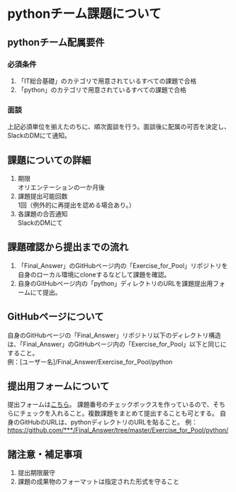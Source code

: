 # pythonチーム課題について
## pythonチーム配属要件
### 必須条件
1. 「IT総合基礎」のカテゴリで用意されているすべての課題で合格
2. 「python」のカテゴリで用意されているすべての課題で合格
### 面談<br>
上記必須単位を揃えたのちに、順次面談を行う。面談後に配属の可否を決定し、SlackのDMにて通知。

## 課題についての詳細
1. 期限<br>
オリエンテーションの一か月後
2. 課題提出可能回数<br>
1回（例外的に再提出を認める場合あり。）
3. 各課題の合否通知<br>
SlackのDMにて
## 課題確認から提出までの流れ
1. 「Final_Answer」のGitHubページ内の「Exercise_for_Pool」リポジトリを自身のローカル環境にcloneするなどして課題を確認。
2. 自身のGitHubページ内の「python」ディレクトリのURLを課題提出用フォームにて提出。

## GitHubページについて
自身のGitHubページの「Final_Answer」リポジトリ以下のディレクトリ構造は、「Final_Answer」のGitHubページ内の「Exercise_for_Pool」以下と同じにすること。<br>
例：[ユーザー名]/Final_Answer/Exercise_for_Pool/python
## 提出用フォームについて
提出フォームは[こちら](https://docs.google.com/forms/d/e/1FAIpQLSeXkMCQowSahShrMonuHMQkjldjyx5CjPaf0dDMfq-AOHKZUw/viewform)。
課題番号のチェックボックスを作っているので、そちらにチェックを入れること。複数課題をまとめて提出することも可とする。
自身のGitHubのURLは、pythonディレクトリのURLを貼ること。
例：https://github.com/***/Final_Answer/tree/master/Exercise_for_Pool/python/
## 諸注意・補足事項
1. 提出期限厳守
2. 課題の成果物のフォーマットは指定された形式を守ること
